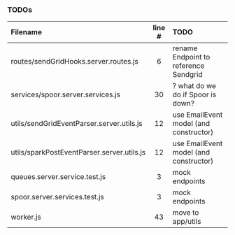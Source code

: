### TODOs
| Filename | line # | TODO
|:------|:------:|:------
| routes/sendGridHooks.server.routes.js | 6 | rename Endpoint to reference Sendgrid
| services/spoor.server.services.js | 30 | ? what do we do if Spoor is down?
| utils/sendGridEventParser.server.utils.js | 12 | use EmailEvent model (and constructor)
| utils/sparkPostEventParser.server.utils.js | 12 | use EmailEvent model (and constructor)
| queues.server.service.test.js | 3 | mock endpoints
| spoor.server.services.test.js | 3 | mock endpoints
| worker.js | 43 | move to app/utils